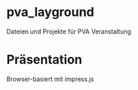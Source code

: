 pva_layground
=============

Dateien und Projekte für PVA Veranstaltung

Präsentation
=============
Browser-basiert mit impress.js